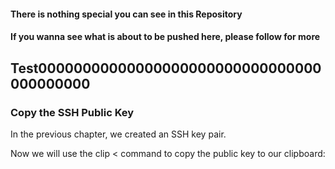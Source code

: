 #### There is nothing special you can see in this Repository
#### If you wanna see what is about to be pushed here, please follow for more  
## Test00000000000000000000000000000000000000000
### Copy the SSH Public Key
In the previous chapter, we created an SSH key pair.

Now we will use the clip < command to copy the public key to our clipboard: